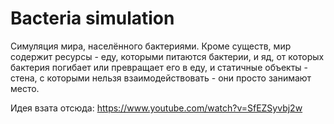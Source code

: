 # Bacteria simulation
Симуляция мира, населённого бактериями. Кроме существ, мир содержит ресурсы - еду, 
которыми питаются бактерии, и яд, от которых бактерия
погибает или превращает его в еду, и статичные объекты - стена, 
с которыми нельзя взаимодействовать - они просто занимают место.

Идея взата отсюда: https://www.youtube.com/watch?v=SfEZSyvbj2w
